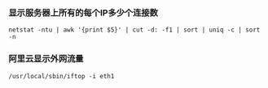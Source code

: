 ### 显示服务器上所有的每个IP多少个连接数

```
netstat -ntu | awk '{print $5}' | cut -d: -f1 | sort | uniq -c | sort -n
```

### 阿里云显示外网流量

```
/usr/local/sbin/iftop -i eth1
```
